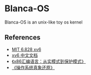 # Blanca-OS

Blanca-OS is an unix-like toy os kernel

## References
* [MIT 6.828 xv6](https://pdos.csail.mit.edu/6.828/2019/index.html)
* [xv6 中文文档](https://legacy.gitbook.com/book/th0ar/xv6-chinese/details)
* [《x86汇编语言：从实模式到保护模式》](https://book.douban.com/subject/20492528/)
* [《操作系统真象还原》](https://book.douban.com/subject/26745156/)